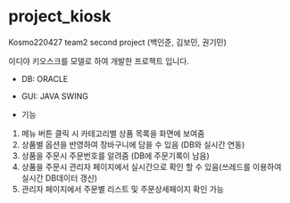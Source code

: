 # project_kiosk
Kosmo220427 team2 second project (백인준, 김보민, 권기민)

이디야 키오스크를 모델로 하여 개발한 프로젝트 입니다.

- DB: ORACLE
- GUI: JAVA SWING

- 기능
1) 메뉴 버튼 클릭 시 카테고리별 상품 목록을 화면에 보여줌
2) 상품별 옵션을 반영하여 장바구니에 담을 수 있음 (DB와 실시간 연동)
3) 상품을 주문시 주문번호를 알려줌 (DB에 주문기록이 남음)
4) 상품을 주문시 관리자 페이지에서 실시간으로 확인 할 수 있음(쓰레드를 이용하여 실시간 DB데이터 갱신)
5) 관리자 페이지에서 주문별 리스트 및 주문상세페이지 확인 가능
